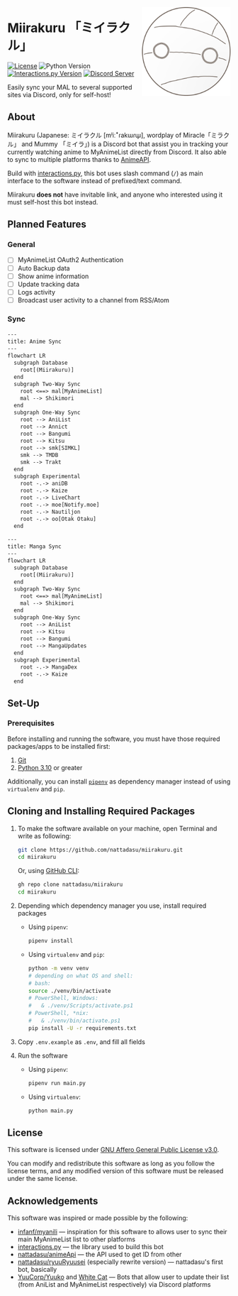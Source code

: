 <!-- markdownlint-disable MD033 MD041 -->
<a href="hhtps://github.com/nattadasu/miirakuru"><img src="./assets/icon.svg" width=200 align="right"></a>

# Miirakuru 「ミイラクル」

[![License](https://img.shields.io/github/license/nattadasu/miirakuru?logo=github)][lic]
![Python Version](https://img.shields.io/badge/Python-3.10_and_above-blue?logo=python&logoColor=white)
[![Interactions.py Version](https://img.shields.io/badge/interactions--py-5.6.0-blue?logo=python&logoColor=white)][ipy]
[![Discord Server](https://img.shields.io/discord/589128995501637655?color=%235865F2&logo=discord&logoColor=white)][support]

Easily sync your MAL to several supported sites via Discord, only for self-host!

## About

Miirakuru (Japanese: ミイラクル \[mʲiːꜜɾakɯɾɯ̥\], wordplay of Miracle「ミラクル」
and Mummy 「ミイラ」) is a Discord bot that assist you in tracking your currently
watching anime to MyAnimeList directly from Discord. It also able to sync to
multiple platforms thanks to [AnimeAPI][aniapi].

Build with [interactions.py][ipy], this bot uses slash command (`/`) as main
interface to the software instead of prefixed/text command.

Miirakuru **does not** have invitable link, and anyone who interested using it
must self-host this bot instead.

## Planned Features

### General

* [ ] MyAnimeList OAuth2 Authentication
* [ ] Auto Backup data
* [ ] Show anime information
* [ ] Update tracking data
* [ ] Logs activity
* [ ] Broadcast user activity to a channel from RSS/Atom

### Sync

```mermaid
---
title: Anime Sync
---
flowchart LR
  subgraph Database
    root[(Miirakuru)]
  end
  subgraph Two-Way Sync
    root <==> mal[MyAnimeList]
    mal --> Shikimori
  end
  subgraph One-Way Sync
    root --> AniList
    root --> Annict
    root --> Bangumi
    root --> Kitsu
    root --> smk[SIMKL]
    smk --> TMDB
    smk --> Trakt
  end
  subgraph Experimental
    root -.-> aniDB
    root -.-> Kaize
    root -.-> LiveChart
    root -.-> moe[Notify.moe]
    root -.-> Nautiljon
    root -.-> oo[Otak Otaku]
  end
```

```mermaid
---
title: Manga Sync
---
flowchart LR
  subgraph Database
    root[(Miirakuru)]
  end
  subgraph Two-Way Sync
    root <==> mal[MyAnimeList]
    mal --> Shikimori
  end
  subgraph One-Way Sync
    root --> AniList
    root --> Kitsu
    root --> Bangumi
    root --> MangaUpdates
  end
  subgraph Experimental
    root -.-> MangaDex
    root -.-> Kaize
  end
```

## Set-Up

### Prerequisites

Before installing and running the software, you must have those required
packages/apps to be installed first:

1. [Git](https://git-scm.com)
2. [Python 3.10](https://www.python.org) or greater

Additionally, you can install [`pipenv`](https://github.com/pypa/pipenv) as
dependency manager instead of using `virtualenv` and `pip`.

## Cloning and Installing Required Packages

1. To make the software available on your machine, open Terminal and write as following:

   ```bash
   git clone https://github.com/nattadasu/miirakuru.git
   cd miirakuru
   ```

   Or, using [GitHub CLI](https://github.com/cli/cli):

   ```bash
   gh repo clone nattadasu/miirakuru
   cd miirakuru
   ```

2. Depending which dependency manager you use, install required packages
   * Using `pipenv`:

     ```ps1
     pipenv install
     ```

   * Using `virtualenv` and `pip`:

     ```bash
     python -m venv venv
     # depending on what OS and shell:
     # bash:
     source ./venv/bin/activate
     # PowerShell, Windows:
     #   & ./venv/Scripts/activate.ps1
     # PowerShell, *nix:
     #   & ./venv/bin/activate.ps1
     pip install -U -r requirements.txt
     ```

3. Copy `.env.example` as `.env`, and fill all fields

4. Run the software
   * Using `pipenv`:

     ```bash
     pipenv run main.py
     ```

   * Using `virtualenv`:

     ```bash
     python main.py
     ```

## License

This software is licensed under [GNU Affero General Public License v3.0][lic].

You can modify and redistribute this software as long as you follow the license
terms, and any modified version of this software must be released under the same
license.

## Acknowledgements

This software was inspired or made possible by the following:

* [infanf/myanili](https://github.com/infanf/myanili) &mdash; inspiration for
  this software to allows user to sync their main MyAnimeList list to other
  platforms
* [interactions.py][ipy] &mdash; the library used to build this bot
* [nattadasu/animeApi][aniapi] &mdash; the API used to get ID from other
* [nattadasu/ryuuRyuusei][ryuu] (especially rewrite version) &mdash; nattadasu's
  first bot, basically
* [YuuCorp/Yuuko][yuuko] and [White Cat][wc] &mdash; Bots that allow user to
  update their list (from AniList and MyAnimeList respectively) via Discord
  platforms

<!-- References -->
[aniapi]: https://github.com/nattadasu/animeApi
[ipy]: https://pypi.org/project/discord-py-interactions/
[lic]: LICENSE
[support]: https://discord.gg/UKvMEZvaXc
[yuuko]: https://github.com/YuuCorp/Yuuko
[wc]: https://whitecat.app
[ryuu]: https:/github.com/nattadasu/ryuuRyuusei

